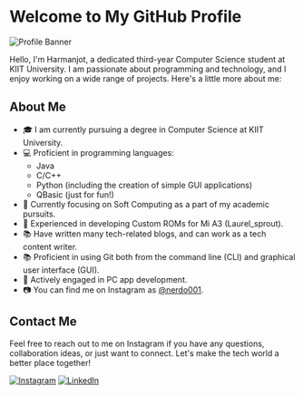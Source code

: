 # Welcome to My GitHub Profile

![Profile Banner](https://github.com/xxharmanxx/xxharmanxx/blob/067bf4f42f7cd5d2ad97d08a0ef05d89ec0eafc5/Purple%20Abstract%20Wave%20LinkedIn%20Banner.png)


Hello, I'm Harmanjot, a dedicated third-year Computer Science student at KIIT University. I am passionate about programming and technology, and I enjoy working on a wide range of projects. Here's a little more about me:

## About Me

- 🎓 I am currently pursuing a degree in Computer Science at KIIT University.
- 💻 Proficient in programming languages:
  - Java
  - C/C++
  - Python (including the creation of simple GUI applications)
  - QBasic (just for fun!)
- 🧠 Currently focusing on Soft Computing as a part of my academic pursuits.
- 📱 Experienced in developing Custom ROMs for Mi A3 (Laurel_sprout).
- 📚 Have written many tech-related blogs, and can work as a tech content writer.
- 📚 Proficient in using Git both from the command line (CLI) and graphical user interface (GUI).
- 📱 Actively engaged in PC app development.
- 📷 You can find me on Instagram as [@nerdo001](https://www.instagram.com/nerdo001/).


## Contact Me

Feel free to reach out to me on Instagram if you have any questions, collaboration ideas, or just want to connect. Let's make the tech world a better place together!

[![Instagram](https://img.shields.io/badge/Instagram-%40nerdo001-blue)](https://www.instagram.com/nerdo001/)
[![LinkedIn](https://img.shields.io/badge/LinkedIn-Connect-%230077B5)](https://www.linkedin.com/in/harmanjot-singh-799a43234/)

<!---
xxharmanxx/xxharmanxx is a ✨ special ✨ repository because its `README.md` (this file) appears on your GitHub profile.
You can click the Preview link to take a look at your changes.
--->
